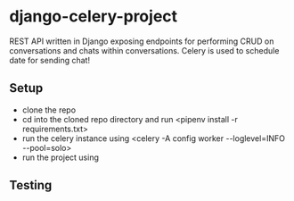 # django-celery-project
REST API written in Django exposing endpoints for performing CRUD on conversations and chats within conversations. Celery is used to schedule date for sending chat!

## Setup
- clone the repo
- cd into the cloned repo directory and run <pipenv install -r requirements.txt>
- run the celery instance using <celery -A config worker --loglevel=INFO --pool=solo>
- run the project using <py manage.py runserver>

## Testing
